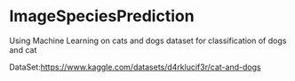 # ImageSpeciesPrediction
Using Machine Learning on cats and dogs dataset for classification of dogs and cat


DataSet:https://www.kaggle.com/datasets/d4rklucif3r/cat-and-dogs
